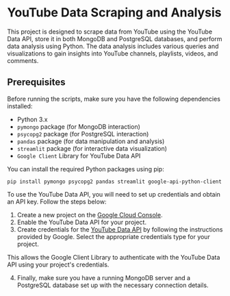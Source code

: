 # YouTube Data Scraping and Analysis

This project is designed to scrape data from YouTube using the YouTube Data API, store it in both MongoDB and PostgreSQL databases, and perform data analysis using Python. The data analysis includes various queries and visualizations to gain insights into YouTube channels, playlists, videos, and comments.

## Prerequisites

Before running the scripts, make sure you have the following dependencies installed:

- Python 3.x
- `pymongo` package (for MongoDB interaction)
- `psycopg2` package (for PostgreSQL interaction)
- `pandas` package (for data manipulation and analysis)
- `streamlit` package (for interactive data visualization)
- `Google Client` Library for YouTube Data API

You can install the required Python packages using pip:
```
pip install pymongo psycopg2 pandas streamlit google-api-python-client
```

To use the YouTube Data API, you will need to set up credentials and obtain an API key. Follow the steps below:

1. Create a new project on the [Google Cloud Console](https://console.cloud.google.com/).
2. Enable the YouTube Data API for your project.
3. Create credentials for the [YouTube Data API](https://console.cloud.google.com/apis/library) by following the instructions provided by Google. Select the appropriate credentials type for your project.

This allows the Google Client Library to authenticate with the YouTube Data API using your project's credentials.

4. Finally, make sure you have a running MongoDB server and a PostgreSQL database set up with the necessary connection details.


